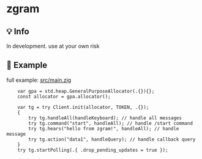 # zgram

## 💡 Info
In development. use at your own risk

## 🚀 Example
full example: [src/main.zig](https://github.com/blockkwork/zgram/blob/main/src/main.zig)

```zig
    var gpa = std.heap.GeneralPurposeAllocator(.{}){};
    const allocator = gpa.allocator();

    var tg = try Client.init(allocator, TOKEN, .{});
    {
        try tg.handleAll(handleKeyboard); // handle all messages
        try tg.command("start", handleAll); // handle /start command
        try tg.hears("hello from zgram!", handleAll); // handle message
        try tg.action("data1", handleQuery); // handle callback query
    }
    try tg.startPolling(.{ .drop_pending_updates = true });
```
